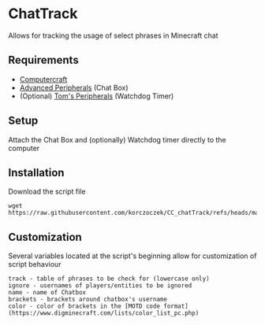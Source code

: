 # ChatTrack
Allows for tracking the usage of select phrases in Minecraft chat

## Requirements
 - [Computercraft](https://modrinth.com/mod/cc-tweaked)
 - [Advanced Peripherals](https://modrinth.com/mod/advancedperipherals) (Chat Box)
 - (Optional) [Tom's Peripherals](https://modrinth.com/mod/toms-peripherals) (Watchdog Timer)

## Setup
Attach the Chat Box and (optionally) Watchdog timer directly to the computer

## Installation
Download the script file
```
wget https://raw.githubusercontent.com/korczoczek/CC_chatTrack/refs/heads/main/track.lua
```

## Customization
Several variables located at the script's beginning allow for customization of script behaviour
```
track - table of phrases to be check for (lowercase only)
ignore - usernames of players/entities to be ignored
name - name of Chatbox
brackets - brackets around chatbox's username
color - color of brackets in the [MOTD code format](https://www.digminecraft.com/lists/color_list_pc.php)
```


